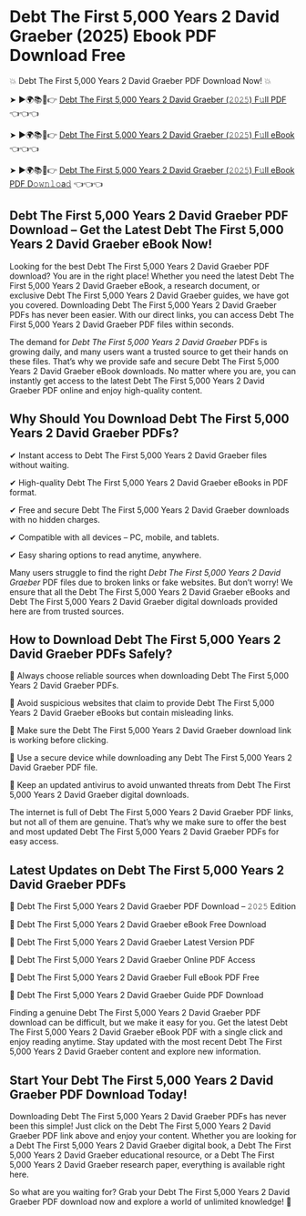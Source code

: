# Debt The First 5,000 Years 2 David Graeber (2025) Ebook PDF Download Free

💥 Debt The First 5,000 Years 2 David Graeber PDF Download Now! 💥

➤ ►🌍📚📱👉 [Debt The First 5,000 Years 2 David Graeber (𝟸𝟶𝟸𝟻) F𝚞ll PDF](https://getpdf.xyz/debt-the-first-5000-years-2-david-graeber) 👈👈👈


➤ ►🌍📚📱👉 [Debt The First 5,000 Years 2 David Graeber (𝟸𝟶𝟸𝟻) F𝚞ll eBook](https://getpdf.xyz/debt-the-first-5000-years-2-david-graeber) 👈👈👈


➤ ►🌍📚📱👉 [Debt The First 5,000 Years 2 David Graeber (𝟸𝟶𝟸𝟻) F𝚞ll eBook PDF D𝚘𝚠𝚗𝚕𝚘a𝚍](https://getpdf.xyz/debt-the-first-5000-years-2-david-graeber) 👈👈👈


## Debt The First 5,000 Years 2 David Graeber PDF Download – Get the Latest Debt The First 5,000 Years 2 David Graeber eBook Now!

Looking for the best Debt The First 5,000 Years 2 David Graeber PDF download? You are in the right place! Whether you need the latest Debt The First 5,000 Years 2 David Graeber eBook, a research document, or exclusive Debt The First 5,000 Years 2 David Graeber guides, we have got you covered. Downloading Debt The First 5,000 Years 2 David Graeber PDFs has never been easier. With our direct links, you can access Debt The First 5,000 Years 2 David Graeber PDF files within seconds.

The demand for *Debt The First 5,000 Years 2 David Graeber* PDFs is growing daily, and many users want a trusted source to get their hands on these files. That’s why we provide safe and secure Debt The First 5,000 Years 2 David Graeber eBook downloads. No matter where you are, you can instantly get access to the latest Debt The First 5,000 Years 2 David Graeber PDF online and enjoy high-quality content.

## Why Should You Download Debt The First 5,000 Years 2 David Graeber PDFs?

✔ Instant access to Debt The First 5,000 Years 2 David Graeber files without waiting.

✔ High-quality Debt The First 5,000 Years 2 David Graeber eBooks in PDF format.

✔ Free and secure Debt The First 5,000 Years 2 David Graeber downloads with no hidden charges.

✔ Compatible with all devices – PC, mobile, and tablets.

✔ Easy sharing options to read anytime, anywhere.

Many users struggle to find the right *Debt The First 5,000 Years 2 David Graeber* PDF files due to broken links or fake websites. But don’t worry! We ensure that all the Debt The First 5,000 Years 2 David Graeber eBooks and Debt The First 5,000 Years 2 David Graeber digital downloads provided here are from trusted sources.

## How to Download Debt The First 5,000 Years 2 David Graeber PDFs Safely?

📌 Always choose reliable sources when downloading Debt The First 5,000 Years 2 David Graeber PDFs.

📌 Avoid suspicious websites that claim to provide Debt The First 5,000 Years 2 David Graeber eBooks but contain misleading links.

📌 Make sure the Debt The First 5,000 Years 2 David Graeber download link is working before clicking.

📌 Use a secure device while downloading any Debt The First 5,000 Years 2 David Graeber PDF file.

📌 Keep an updated antivirus to avoid unwanted threats from Debt The First 5,000 Years 2 David Graeber digital downloads.

The internet is full of Debt The First 5,000 Years 2 David Graeber PDF links, but not all of them are genuine. That’s why we make sure to offer the best and most updated Debt The First 5,000 Years 2 David Graeber PDFs for easy access.

## Latest Updates on Debt The First 5,000 Years 2 David Graeber PDFs

🔹 Debt The First 5,000 Years 2 David Graeber PDF Download – 𝟸𝟶𝟸𝟻 Edition

🔹 Debt The First 5,000 Years 2 David Graeber eBook Free Download

🔹 Debt The First 5,000 Years 2 David Graeber Latest Version PDF

🔹 Debt The First 5,000 Years 2 David Graeber Online PDF Access

🔹 Debt The First 5,000 Years 2 David Graeber Full eBook PDF Free

🔹 Debt The First 5,000 Years 2 David Graeber Guide PDF Download

Finding a genuine Debt The First 5,000 Years 2 David Graeber PDF download can be difficult, but we make it easy for you. Get the latest Debt The First 5,000 Years 2 David Graeber eBook PDF with a single click and enjoy reading anytime. Stay updated with the most recent Debt The First 5,000 Years 2 David Graeber content and explore new information.

## Start Your Debt The First 5,000 Years 2 David Graeber PDF Download Today!

Downloading Debt The First 5,000 Years 2 David Graeber PDFs has never been this simple! Just click on the Debt The First 5,000 Years 2 David Graeber PDF link above and enjoy your content. Whether you are looking for a Debt The First 5,000 Years 2 David Graeber digital book, a Debt The First 5,000 Years 2 David Graeber educational resource, or a Debt The First 5,000 Years 2 David Graeber research paper, everything is available right here.

So what are you waiting for? Grab your Debt The First 5,000 Years 2 David Graeber PDF download now and explore a world of unlimited knowledge! 🚀